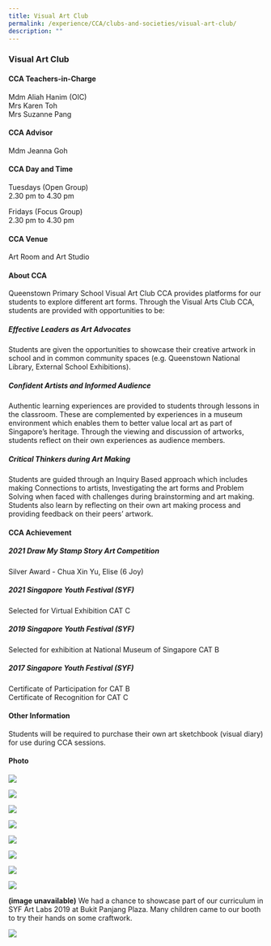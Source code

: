```yaml
---
title: Visual Art Club
permalink: /experience/CCA/clubs-and-societies/visual-art-club/
description: ""
---
```

### **Visual Art Club**
#### **CCA Teachers-in-Charge**
Mdm Aliah Hanim (OIC)<br>
Mrs Karen Toh<br>
Mrs Suzanne Pang

#### **CCA Advisor**
Mdm Jeanna Goh

#### **CCA Day and Time**
Tuesdays (Open Group)<br>
2.30 pm to 4.30 pm

Fridays (Focus Group)<br>
2.30 pm to 4.30 pm

#### **CCA Venue**
Art Room and Art Studio

#### **About CCA**
Queenstown Primary School Visual Art Club CCA provides platforms for our students to explore different art forms. Through the Visual Arts Club CCA, students are provided with opportunities to be:

##### **Effective Leaders as Art Advocates**
Students are given the opportunities to showcase their creative artwork in school and in common community spaces (e.g. Queenstown National Library, External School Exhibitions).

##### **Confident Artists and Informed Audience**
Authentic learning experiences are provided to students through lessons in the classroom. These are complemented by experiences in a museum environment which enables them to better value local art as part of Singapore’s heritage. Through the viewing and discussion of artworks, students reflect on their own experiences as audience members.

##### **Critical Thinkers during Art Making**
Students are guided through an Inquiry Based approach which includes making Connections to artists, Investigating the art forms and Problem Solving when faced with challenges during brainstorming and art making. Students also learn by reflecting on their own art making process and providing feedback on their peers’ artwork.

#### **CCA Achievement**
##### **2021 Draw My Stamp Story Art Competition**
Silver Award - Chua Xin Yu, Elise (6 Joy)
##### **2021 Singapore Youth Festival (SYF)**
Selected for Virtual Exhibition CAT C
##### **2019 Singapore Youth Festival (SYF)**
Selected for exhibition at National Museum of Singapore CAT B
##### **2017 Singapore Youth Festival (SYF)**
Certificate of Participation for CAT B<br>
Certificate of Recognition for CAT C

#### **Other Information**
Students will be required to purchase their own art sketchbook (visual diary) for use during CCA sessions.

#### **Photo**

![](/images/art%201.jpg)

![](/images/art%202.jpg)

![](/images/art%203.jpg)

![](/images/art%204.jpg)

![](/images/art%205.jpg)

![](/images/art%206.jpg)

![](/images/art%207.jpg)

![](/images/art%208.jpg)

**(image unavailable)**
We had a chance to showcase part of our curriculum in SYF Art Labs 2019 at Bukit Panjang Plaza. Many children came to our booth to try their hands on some craftwork.

![](/images/art%209.jpg)